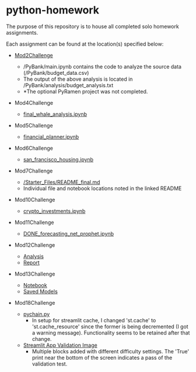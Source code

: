 # python-homework

The purpose of this repository is to house all completed solo homework assignments.

Each assignment can be found at the location(s) specified below:

* [Mod2Challenge](https://github.com/mattgifs/python-homework/tree/main/Mod2Challenge)
  * /PyBank/main.ipynb contains the code to analyze the source data (/PyBank/budget_data.csv)
  * The output of the above analysis is located in /PyBank/analysis/budget_analysis.txt
  * *The optional PyRamen project was not completed.

* Mod4Challenge
  * [final_whale_analysis.ipynb](https://github.com/mattgifs/python-homework/blob/main/Mod4Challenge/final_whale_analysis.ipynb)

* Mod5Challenge
  * [financial_planner.ipynb](https://github.com/mattgifs/python-homework/blob/main/Mod5Challenge/Starter_Code/financial-planner.ipynb)

* Mod6Challenge
  * [san_francisco_housing.ipynb](https://github.com/mattgifs/python-homework/blob/main/Mod6Challenge/san_francisco_housing.ipynb)

* Mod7Challenge
  * [/Starter_Files/README_final.md](https://github.com/mattgifs/python-homework/blob/main/Mod7Challenge/Starter_Files/README_final.md)
  * Individual file and notebook locations noted in the linked README

* Mod10Challenge
  * [crypto_investments.ipynb](https://github.com/mattgifs/python-homework/blob/main/Mod10Challenge/crypto_investments.ipynb)

* Mod11Challenge
  * [DONE_forecasting_net_prophet.ipynb](https://github.com/mattgifs/python-homework/blob/main/Mod11Challenge/Starter_Code/DONE_forecasting_net_prophet.ipynb)

* Mod12Challenge
  * [Analysis](https://github.com/mattgifs/python-homework/blob/main/Mod12Challenge/Starter_Code/credit_risk_resampling.ipynb)
  * [Report](https://github.com/mattgifs/python-homework/blob/main/Mod12Challenge/Starter_Code/report-template-complete.md)
 
* Mod13Challenge
  * [Notebook](https://github.com/mattgifs/python-homework/blob/main/Mod13Challenge/venture_funding_with_deep_learning.ipynb)
  * [Saved Models](https://github.com/mattgifs/python-homework/tree/main/Mod13Challenge/saved_models)
 
* Mod18Challenge
  * [pychain.py](https://github.com/mattgifs/python-homework/blob/main/Mod18Challenge/pychain.py)
    * In setup for streamlit cache, I changed 'st.cache' to 'st.cache_resource' since the former is being decremented (I got a warning message). Functionality seems to be retained after that change.
  * [Streamlit App Validation Image](https://github.com/mattgifs/python-homework/blob/main/Mod18Challenge/mod18_validation.png)
    * Multiple blocks added with different difficulty settings. The 'True' print near the bottom of the screen indicates a pass of the validation test.  
